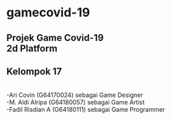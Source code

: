 # gamecovid-19
Projek Game Covid-19
<br/>2d Platform
---
Kelompok 17
---

<br/>-Ari Covin (G64170024)        sebagai Game Designer
<br/>-M. Aldi Alripa (G64180057)   sebagai Game Artist
<br/>-Fadil Risdian A (G64180111)  sebagai Game Programmer  
